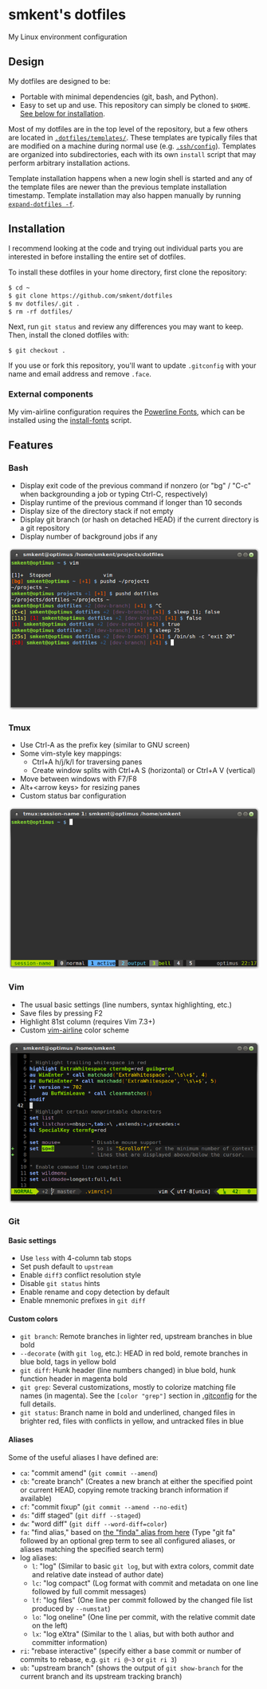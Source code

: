 # smkent's dotfiles

My Linux environment configuration

## Design

My dotfiles are designed to be:
* Portable with minimal dependencies (git, bash, and Python).
* Easy to set up and use. This repository can simply be cloned to `$HOME`. [See
below for installation](#installation).

Most of my dotfiles are in the top level of the repository, but a few others
are located in [`.dotfiles/templates/`](/.dotfiles/templates/). These templates
are typically files that are modified on a machine during normal use (e.g.
[`.ssh/config`](/.dotfiles/templates/ssh/config_append)). Templates are
organized into subdirectories, each with its own `install` script that may
perform arbitrary installation actions.

Template installation happens when a new login shell is started and any of the
template files are newer than the previous template installation timestamp.
Template installation may also happen manually by running
[`expand-dotfiles -f`](/.dotfiles/bin/expand-dotfiles).

## Installation

I recommend looking at the code and trying out individual parts you are
interested in before installing the entire set of dotfiles.

To install these dotfiles in your home directory, first clone the repository:

```shell
$ cd ~
$ git clone https://github.com/smkent/dotfiles
$ mv dotfiles/.git .
$ rm -rf dotfiles/
```

Next, run `git status` and review any differences you may want to keep. Then,
install the cloned dotfiles with:

```shell
$ git checkout .
```

If you use or fork this repository, you'll want to update `.gitconfig` with
your name and email address and remove `.face`.

### External components

My vim-airline configuration requires the
[Powerline Fonts](https://github.com/powerline/fonts), which can be installed
using the [install-fonts](/.dotfiles/bin/install-fonts) script.

## Features

### Bash

* Display exit code of the previous command if nonzero (or "bg" / "C-c" when
backgrounding a job or typing Ctrl-C, respectively)
* Display runtime of the previous command if longer than 10 seconds
* Display size of the directory stack if not empty
* Display git branch (or hash on detached HEAD) if the current directory is a
git repository
* Display number of background jobs if any

![screenshot of .bashrc in action](/.dotfiles/img/screenshot-bashrc.png)

### Tmux

* Use Ctrl-A as the prefix key (similar to GNU screen)
* Some vim-style key mappings:
  * Ctrl+A h/j/k/l for traversing panes
  * Create window splits with Ctrl+A S (horizontal) or Ctrl+A V (vertical)
* Move between windows with F7/F8
* Alt+&lt;arrow keys&gt; for resizing panes
* Custom status bar configuration

![tmux screenshot](/.dotfiles/img/screenshot-tmux.png)

### Vim

* The usual basic settings (line numbers, syntax highlighting, etc.)
* Save files by pressing F2
* Highlight 81st column (requires Vim 7.3+)
* Custom [vim-airline](https://github.com/vim-airline/vim-airline) color scheme

![vim screenshot](/.dotfiles/img/screenshot-vim.png)

### Git

#### Basic settings

* Use `less` with 4-column tab stops
* Set push default to `upstream`
* Enable `diff3` conflict resolution style
* Disable `git status` hints
* Enable rename and copy detection by default
* Enable mnemonic prefixes in `git diff`

#### Custom colors

* `git branch`: Remote branches in lighter red, upstream branches in blue bold
* `--decorate` (with `git log`, etc.): HEAD in red bold, remote branches in
blue bold, tags in yellow bold
* `git diff`: Hunk header (line numbers changed) in blue bold, hunk function
header in magenta bold
* `git grep`: Several customizations, mostly to colorize matching file names
(in magenta). See the `[color "grep"]` section in [.gitconfig](/.gitconfig) for
the full details.
* `git status`: Branch name in bold and underlined, changed files in brighter
red, files with conflicts in yellow, and untracked files in blue

#### Aliases

Some of the useful aliases I have defined are:

* `ca`: "commit amend" (`git commit --amend`)
* `cb`: "create branch" (Creates a new branch at either the specified point or
current HEAD, copying remote tracking branch information if available)
* `cf`: "commit fixup" (`git commit --amend --no-edit`)
* `ds`: "diff staged" (`git diff --staged`)
* `dw`: "word diff" (`git diff --word-diff=color`)
* `fa`: "find alias," based on [the "finda" alias from
here](http://brettterpstra.com/2014/08/04/shell-tricks-one-git-alias-to-rule-them-all/)
(Type "git fa" followed by an optional grep term to see all configured aliases,
or aliases matching the specified search term)
* log aliases:
  * `l`: "log" (Similar to basic `git log`, but with extra colors, commit date
and relative date instead of author date)
  * `lc`: "log compact" (Log format with commit and metadata on one line
followed by full commit messages)
  * `lf`: "log files" (One line per commit followed by the changed file list
produced by `--numstat`)
  * `lo`: "log oneline" (One line per commit, with the relative commit date on
the left)
  * `lx`: "log eXtra" (Similar to the `l` alias, but with both author and
committer information)
* `ri`: "rebase interactive" (specify either a base commit or number of commits
to rebase, e.g. `git ri @~3` or `git ri 3`)
* `ub`: "upstream branch" (shows the output of `git show-branch` for the
current branch and its upstream tracking branch)
